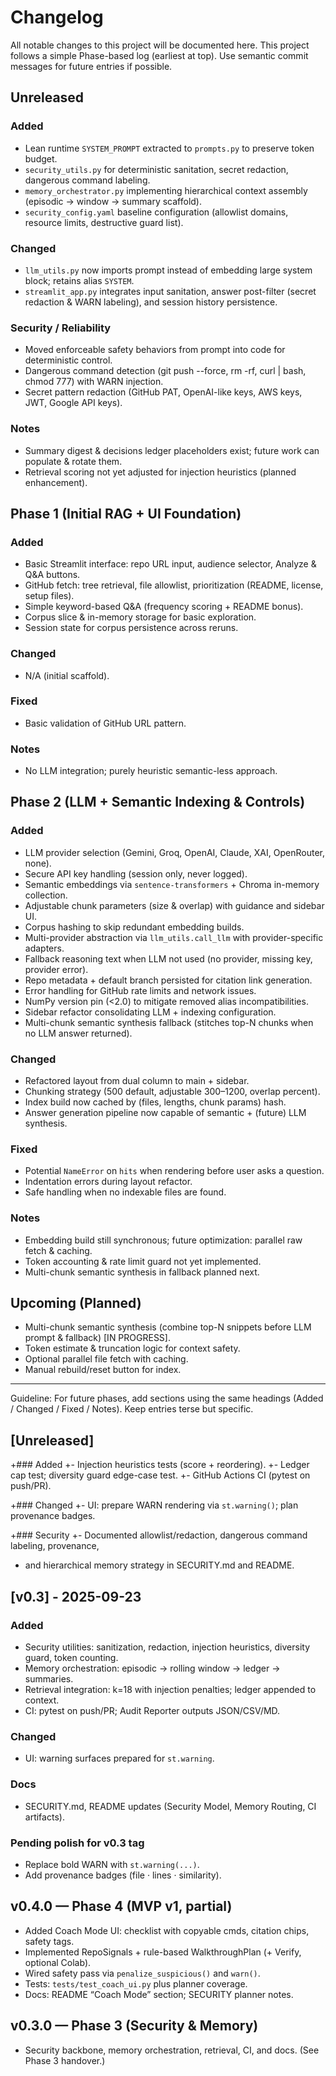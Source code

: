 # Changelog

All notable changes to this project will be documented here. This project follows a simple Phase-based log (earliest at top). Use semantic commit messages for future entries if possible.

## Unreleased
### Added
- Lean runtime `SYSTEM_PROMPT` extracted to `prompts.py` to preserve token budget.
- `security_utils.py` for deterministic sanitation, secret redaction, dangerous command labeling.
- `memory_orchestrator.py` implementing hierarchical context assembly (episodic → window → summary scaffold).
- `security_config.yaml` baseline configuration (allowlist domains, resource limits, destructive guard list).

### Changed
- `llm_utils.py` now imports prompt instead of embedding large system block; retains alias `SYSTEM`.
- `streamlit_app.py` integrates input sanitation, answer post-filter (secret redaction & WARN labeling), and session history persistence.

### Security / Reliability
- Moved enforceable safety behaviors from prompt into code for deterministic control.
- Dangerous command detection (git push --force, rm -rf, curl | bash, chmod 777) with WARN injection.
- Secret pattern redaction (GitHub PAT, OpenAI-like keys, AWS keys, JWT, Google API keys).

### Notes
- Summary digest & decisions ledger placeholders exist; future work can populate & rotate them.
- Retrieval scoring not yet adjusted for injection heuristics (planned enhancement).


## Phase 1 (Initial RAG + UI Foundation)
### Added
- Basic Streamlit interface: repo URL input, audience selector, Analyze & Q&A buttons.
- GitHub fetch: tree retrieval, file allowlist, prioritization (README, license, setup files).
- Simple keyword-based Q&A (frequency scoring + README bonus).
- Corpus slice & in-memory storage for basic exploration.
- Session state for corpus persistence across reruns.

### Changed
- N/A (initial scaffold).

### Fixed
- Basic validation of GitHub URL pattern.

### Notes
- No LLM integration; purely heuristic semantic-less approach.

## Phase 2 (LLM + Semantic Indexing & Controls)
### Added
- LLM provider selection (Gemini, Groq, OpenAI, Claude, XAI, OpenRouter, none).
- Secure API key handling (session only, never logged).
- Semantic embeddings via `sentence-transformers` + Chroma in-memory collection.
- Adjustable chunk parameters (size & overlap) with guidance and sidebar UI.
- Corpus hashing to skip redundant embedding builds.
- Multi-provider abstraction via `llm_utils.call_llm` with provider-specific adapters.
- Fallback reasoning text when LLM not used (no provider, missing key, provider error).
- Repo metadata + default branch persisted for citation link generation.
- Error handling for GitHub rate limits and network issues.
- NumPy version pin (<2.0) to mitigate removed alias incompatibilities.
- Sidebar refactor consolidating LLM + indexing configuration.
- Multi-chunk semantic synthesis fallback (stitches top-N chunks when no LLM answer returned).

### Changed
- Refactored layout from dual column to main + sidebar.
- Chunking strategy (500 default, adjustable 300–1200, overlap percent).
- Index build now cached by (files, lengths, chunk params) hash.
- Answer generation pipeline now capable of semantic + (future) LLM synthesis.

### Fixed
- Potential `NameError` on `hits` when rendering before user asks a question.
- Indentation errors during layout refactor.
- Safe handling when no indexable files are found.

### Notes
- Embedding build still synchronous; future optimization: parallel raw fetch & caching.
- Token accounting & rate limit guard not yet implemented.
- Multi-chunk semantic synthesis in fallback planned next.

## Upcoming (Planned)
- Multi-chunk semantic synthesis (combine top-N snippets before LLM prompt & fallback) [IN PROGRESS].
- Token estimate & truncation logic for context safety.
- Optional parallel file fetch with caching.
- Manual rebuild/reset button for index.

---
Guideline: For future phases, add sections using the same headings (Added / Changed / Fixed / Notes). Keep entries terse but specific.


 ## [Unreleased]
+### Added
+- Injection heuristics tests (score + reordering).
+- Ledger cap test; diversity guard edge-case test.
+- GitHub Actions CI (pytest on push/PR).

+### Changed
+- UI: prepare WARN rendering via `st.warning()`; plan provenance badges.

+### Security
+- Documented allowlist/redaction, dangerous command labeling, provenance,
+  and hierarchical memory strategy in SECURITY.md and README.


## [v0.3] - 2025-09-23
### Added
- Security utilities: sanitization, redaction, injection heuristics, diversity guard, token counting.
- Memory orchestration: episodic → rolling window → ledger → summaries.
- Retrieval integration: k=18 with injection penalties; ledger appended to context.
- CI: pytest on push/PR; Audit Reporter outputs JSON/CSV/MD.

### Changed
- UI: warning surfaces prepared for `st.warning`.

### Docs
- SECURITY.md, README updates (Security Model, Memory Routing, CI artifacts).

### Pending polish for v0.3 tag
- Replace bold WARN with `st.warning(...)`.
- Add provenance badges (file · lines · similarity).

## v0.4.0 — Phase 4 (MVP v1, partial)
- Added Coach Mode UI: checklist with copyable cmds, citation chips, safety tags.
- Implemented RepoSignals + rule-based WalkthroughPlan (+ Verify, optional Colab).
- Wired safety pass via `penalize_suspicious()` and `warn()`.
- Tests: `tests/test_coach_ui.py` plus planner coverage.
- Docs: README “Coach Mode” section; SECURITY planner notes.

## v0.3.0 — Phase 3 (Security & Memory)
- Security backbone, memory orchestration, retrieval, CI, and docs. (See Phase 3 handover.)
